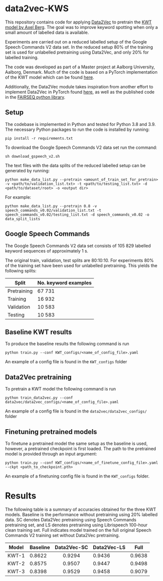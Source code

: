 # data2vec-KWS
This repository contains code for applying [Data2Vec](https://arxiv.org/abs/2202.03555) to pretrain the [KWT model by Axel Berg](https://arxiv.org/abs/2104.00769).
The goal was to improve keyword spotting when only a small amount of labelled data is available.

Experiments are carried out on a reduced labelled setup of the Google Speech Commands V2 data set.
In the reduced setup 80% of the training set is used for unlabelled pretraining using Data2Vec, and only 20% for labelled training. 

The code was developed as part of a Master project at Aalborg University, Aalborg, Denmark.
Much of the code is based on a PyTorch implementation of the KWT model which can be found [here](https://github.com/ID56/Torch-KWT/blob/main/models/kwt.py).

Additionally, the Data2Vec module takes inspiration from another effort to implement Data2Vec in PyTorch found [here](https://github.com/arxyzan/data2vec-pytorch), 
as well as the published code in the [FAIRSEQ python library](https://github.com/facebookresearch/fairseq).

## Setup
The codebase is implemented in Python and tested for Python 3.8 and 3.9.
The necessary Python packages to run the code is installed by running:

```shell
pip install -r requirements.txt
```

To download the Google Speech Commands V2 data set run the command:

```shell
sh download_gspeech_v2.sh
```

The text files with the data splits of the reduced labelled setup can be generated by running:

```shell
python make_data_list.py --pretrain <amount_of_train_set_for_pretrain> -v <path/to/validation_list.txt> -t <path/to/testing_list.txt> -d <path/to/dataset/root> -o <output dir>
```

For example:
```shell
python make_data_list.py --pretrain 0.8 -v speech_commands_v0.02/validation_list.txt -t speech_commands_v0.02/testing_list.txt -d speech_commands_v0.02 -o data_split_lists
```

## Google Speech Commands
The Google Speech Commands V2 data set consists of 105 829 labelled keyword sequences of approximately 1 s.

The original train, validation, test splits are 80:10:10. 
For experiments 80% of the training set have been used for unlabelled pretraining.
This yields the following splits:

| Split       | No. keyword examples |
|-------------|----------------------|
| Pretraining | 67 731               |
| Training    | 16 932               |
| Validation  | 10 583               |
| Testing     | 10 583               |


## Baseline KWT results
To produce the baseline results the following command is run 

```shell
python train.py --conf KWT_configs/<name_of_config_file>.yaml
```

An example of a config file is found in the `KWT_configs` folder

## Data2Vec pretraining
To pretrain a KWT model the following command is run 

```shell
python train_data2vec.py --conf data2vec/data2vec_configs/<name_of_config_file>.yaml
```

An example of a config file is found in the `data2vec/data2vec_configs/` folder


## Finetuning pretrained models
To finetune a pretrained model the same setup as the baseline is used, however, a pretrained checkpoint is first loaded.
The path to the pretrained model is provided through an input argument:

```shell
python train.py --conf KWT_configs/<name_of_finetune_config_file>.yaml --ckpt <path_to_checkpoint.pth>
```

An example of a finetuning config file is found in the `KWT_configs` folder.

# Results
The following table is a summary of accuracies obtained for the three KWT models. 
Baseline is the performance without pretraining using 20% labelled data.
SC denotes Data2Vec pretraining using Speech Commands pretraining set, and LS denotes pretraining using Librispeech 100-hour clean training set. 
Full indicates model trained on the full original Speech Commands V2 training set without Data2Vec pretraining.

| Model | Baseline | Data2Vec-SC | Data2Vec-LS | Full    |
|-------|----------|:-----------:|-------------|---------|
| KWT-1 | 0.8622   | 0.9294      | 0.9436      | 0.9638  |
| KWT-2 | 0.8575   | 0.9507      | 0.9447      | 0.9498  |
| KWT-3 | 0.8398   | 0.9529      | 0.9458      | 0.9079  |
